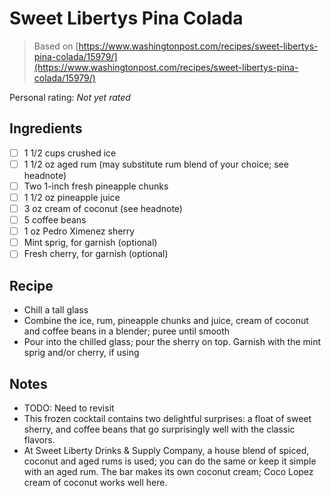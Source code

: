 <!-- Needs Manual Review -->

# Sweet Libertys Pina Colada

> Based on [https://www.washingtonpost.com/recipes/sweet-libertys-pina-colada/15979/](https://www.washingtonpost.com/recipes/sweet-libertys-pina-colada/15979/)

<!-- rating=0; (User can specify rating on scale of 1-5) -->
<!-- AUTO-UserRating -->
Personal rating: *Not yet rated*
<!-- /AUTO-UserRating -->

<!-- name_image=None; (User can specify image name) -->
<!-- AUTO-Image -->
<!-- TODO: Capture image -->
<!-- /AUTO-Image -->

## Ingredients

* [ ] 1 1/2 cups crushed ice
* [ ] 1 1/2 oz aged rum (may substitute rum blend of your choice; see headnote)
* [ ] Two 1-inch fresh pineapple chunks
* [ ] 1 1/2 oz pineapple juice
* [ ] 3 oz cream of coconut (see headnote)
* [ ] 5 coffee beans
* [ ] 1 oz Pedro Ximenez sherry
* [ ] Mint sprig, for garnish (optional)
* [ ] Fresh cherry, for garnish (optional)

## Recipe

* Chill a tall glass
* Combine the ice, rum, pineapple chunks and juice, cream of coconut and coffee beans in a blender; puree until smooth
* Pour into the chilled glass; pour the sherry on top. Garnish with the mint sprig and/or cherry, if using

## Notes

* TODO: Need to revisit
* This frozen cocktail contains two delightful surprises: a float of sweet sherry, and coffee beans that go surprisingly well with the classic flavors.
* At Sweet Liberty Drinks & Supply Company, a house blend of spiced, coconut and aged rums is used; you can do the same or keep it simple with an aged rum. The bar makes its own coconut cream; Coco Lopez cream of coconut works well here.

